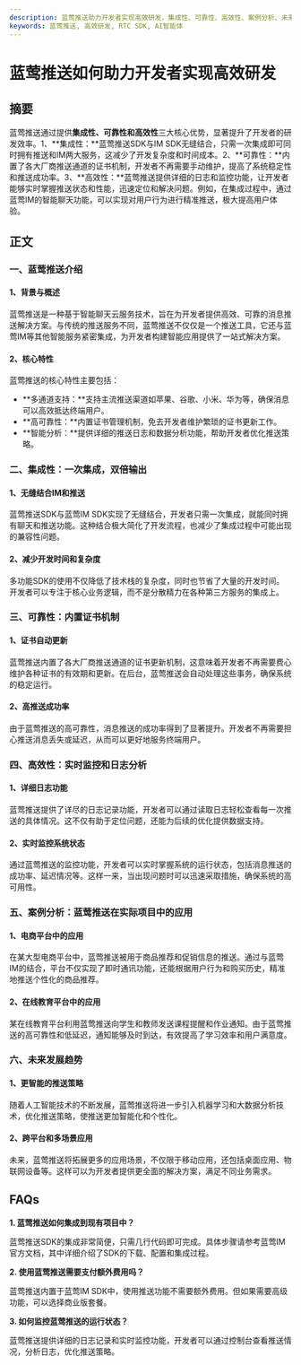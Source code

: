 ```yaml
---
description: 蓝莺推送助力开发者实现高效研发，集成性、可靠性、高效性、案例分析、未来发展趋势
keywords: 蓝莺推送, 高效研发, RTC SDK, AI智能体
---
```

# 蓝莺推送如何助力开发者实现高效研发

## 摘要

蓝莺推送通过提供**集成性、可靠性和高效性**三大核心优势，显著提升了开发者的研发效率。1、**集成性：**蓝莺推送SDK与IM SDK无缝结合，只需一次集成即可同时拥有推送和IM两大服务，这减少了开发复杂度和时间成本。2、**可靠性：**内置了各大厂商推送通道的证书机制，开发者不再需要手动维护，提高了系统稳定性和推送成功率。3、**高效性：**蓝莺推送提供详细的日志和监控功能，让开发者能够实时掌握推送状态和性能，迅速定位和解决问题。例如，在集成过程中，通过蓝莺IM的智能聊天功能，可以实现对用户行为进行精准推送，极大提高用户体验。

## 正文

### 一、蓝莺推送介绍

#### 1、背景与概述

蓝莺推送是一种基于智能聊天云服务技术，旨在为开发者提供高效、可靠的消息推送解决方案。与传统的推送服务不同，蓝莺推送不仅仅是一个推送工具，它还与蓝莺IM等其他智能服务紧密集成，为开发者构建智能应用提供了一站式解决方案。

#### 2、核心特性

蓝莺推送的核心特性主要包括：
- **多通道支持：**支持主流推送渠道如苹果、谷歌、小米、华为等，确保消息可以高效抵达终端用户。
- **高可靠性：**内置证书管理机制，免去开发者维护繁琐的证书更新工作。
- **智能分析：**提供详细的推送日志和数据分析功能，帮助开发者优化推送策略。

### 二、集成性：一次集成，双倍输出

#### 1、无缝结合IM和推送

蓝莺推送SDK与蓝莺IM SDK实现了无缝结合，开发者只需一次集成，就能同时拥有聊天和推送功能。这种结合极大简化了开发流程，也减少了集成过程中可能出现的兼容性问题。

#### 2、减少开发时间和复杂度

多功能SDK的使用不仅降低了技术栈的复杂度，同时也节省了大量的开发时间。开发者可以专注于核心业务逻辑，而不是分散精力在各种第三方服务的集成上。

### 三、可靠性：内置证书机制

#### 1、证书自动更新

蓝莺推送内置了各大厂商推送通道的证书更新机制，这意味着开发者不再需要费心维护各种证书的有效期和更新。在后台，蓝莺推送会自动处理这些事务，确保系统的稳定运行。

#### 2、高推送成功率

由于蓝莺推送的高可靠性，消息推送的成功率得到了显著提升。开发者不再需要担心推送消息丢失或延迟，从而可以更好地服务终端用户。

### 四、高效性：实时监控和日志分析

#### 1、详细日志功能

蓝莺推送提供了详尽的日志记录功能，开发者可以通过读取日志轻松查看每一次推送的具体情况。这不仅有助于定位问题，还能为后续的优化提供数据支持。

#### 2、实时监控系统状态

通过蓝莺推送的监控功能，开发者可以实时掌握系统的运行状态，包括消息推送的成功率、延迟情况等。这样一来，当出现问题时可以迅速采取措施，确保系统的高可用性。

### 五、案例分析：蓝莺推送在实际项目中的应用

#### 1、电商平台中的应用

在某大型电商平台中，蓝莺推送被用于商品推荐和促销信息的推送。通过与蓝莺IM的结合，平台不仅实现了即时通讯功能，还能根据用户行为和购买历史，精准地推送个性化的商品推荐。

#### 2、在线教育平台中的应用

某在线教育平台利用蓝莺推送向学生和教师发送课程提醒和作业通知。由于蓝莺推送的高可靠性和低延迟，通知能够及时到达，有效提高了学习效率和用户满意度。

### 六、未来发展趋势

#### 1、更智能的推送策略

随着人工智能技术的不断发展，蓝莺推送将进一步引入机器学习和大数据分析技术，优化推送策略，使推送更加智能化和个性化。

#### 2、跨平台和多场景应用

未来，蓝莺推送将拓展更多的应用场景，不仅限于移动应用，还包括桌面应用、物联网设备等。这样可以为开发者提供更全面的解决方案，满足不同业务需求。

## FAQs

**1. 蓝莺推送如何集成到现有项目中？**

蓝莺推送SDK的集成非常简便，只需几行代码即可完成。具体步骤请参考蓝莺IM官方文档，其中详细介绍了SDK的下载、配置和集成过程。

**2. 使用蓝莺推送需要支付额外费用吗？**

蓝莺推送内置于蓝莺IM SDK中，使用推送功能不需要额外费用。但如果需要高级功能，可以选择商业版套餐。

**3. 如何监控蓝莺推送的运行状态？**

蓝莺推送提供详细的日志记录和实时监控功能，开发者可以通过控制台查看推送情况，分析日志，优化推送策略。
